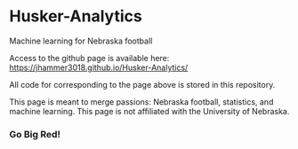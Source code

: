 # Husker-Analytics
Machine learning for Nebraska football

Access to the github page is available here:
https://jhammer3018.github.io/Husker-Analytics/

All code for corresponding to the page above is stored in this repository. 

This page is meant to merge passions: Nebraska football, statistics, and machine learning. This page is not affiliated with the University of Nebraska.

### Go Big Red!





